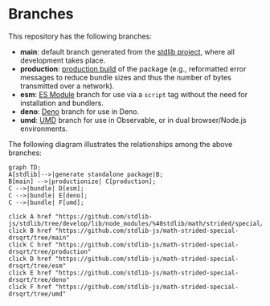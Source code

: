 <!--

@license Apache-2.0

Copyright (c) 2022 The Stdlib Authors.

Licensed under the Apache License, Version 2.0 (the "License");
you may not use this file except in compliance with the License.
You may obtain a copy of the License at

    http://www.apache.org/licenses/LICENSE-2.0

Unless required by applicable law or agreed to in writing, software
distributed under the License is distributed on an "AS IS" BASIS,
WITHOUT WARRANTIES OR CONDITIONS OF ANY KIND, either express or implied.
See the License for the specific language governing permissions and
limitations under the License.

-->

# Branches

This repository has the following branches:

-   **main**: default branch generated from the [stdlib project][stdlib-url], where all development takes place.
-   **production**: [production build][production-url] of the package (e.g., reformatted error messages to reduce bundle sizes and thus the number of bytes transmitted over a network).
-   **esm**: [ES Module][esm-url] branch for use via a `script` tag without the need for installation and bundlers.
-   **deno**: [Deno][deno-url] branch for use in Deno.
-   **umd**: [UMD][umd-url] branch for use in Observable, or in dual browser/Node.js environments.

The following diagram illustrates the relationships among the above branches:

```mermaid
graph TD;
A[stdlib]-->|generate standalone package|B;
B[main] -->|productionize| C[production];
C -->|bundle| D[esm];
C -->|bundle| E[deno];
C -->|bundle| F[umd];

click A href "https://github.com/stdlib-js/stdlib/tree/develop/lib/node_modules/%40stdlib/math/strided/special/drsqrt"
click B href "https://github.com/stdlib-js/math-strided-special-drsqrt/tree/main"
click C href "https://github.com/stdlib-js/math-strided-special-drsqrt/tree/production"
click D href "https://github.com/stdlib-js/math-strided-special-drsqrt/tree/esm"
click E href "https://github.com/stdlib-js/math-strided-special-drsqrt/tree/deno"
click F href "https://github.com/stdlib-js/math-strided-special-drsqrt/tree/umd"
```

[stdlib-url]: https://github.com/stdlib-js/stdlib/tree/develop/lib/node_modules/%40stdlib/math/strided/special/drsqrt
[production-url]: https://github.com/stdlib-js/math-strided-special-drsqrt/tree/production
[deno-url]: https://github.com/stdlib-js/math-strided-special-drsqrt/tree/deno
[umd-url]: https://github.com/stdlib-js/math-strided-special-drsqrt/tree/umd
[esm-url]: https://github.com/stdlib-js/math-strided-special-drsqrt/tree/esm